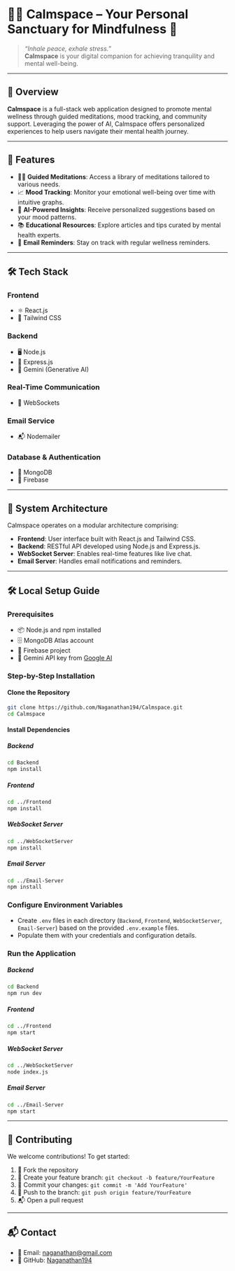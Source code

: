 # 🧘‍♀️ Calmspace – Your Personal Sanctuary for Mindfulness 🌿

> _“Inhale peace, exhale stress.”_  
> **Calmspace** is your digital companion for achieving tranquility and mental well-being.

---

## 🌟 Overview

**Calmspace** is a full-stack web application designed to promote mental wellness through guided meditations, mood tracking, and community support. Leveraging the power of AI, Calmspace offers personalized experiences to help users navigate their mental health journey.

---

## 🚀 Features

- 🧘‍♂️ **Guided Meditations**: Access a library of meditations tailored to various needs.  
- 📈 **Mood Tracking**: Monitor your emotional well-being over time with intuitive graphs.  
- 🧠 **AI-Powered Insights**: Receive personalized suggestions based on your mood patterns.  
- 📚 **Educational Resources**: Explore articles and tips curated by mental health experts.  
- 📧 **Email Reminders**: Stay on track with regular wellness reminders.  

---

## 🛠️ Tech Stack

### Frontend  
- ⚛️ React.js  
- 🎨 Tailwind CSS  

### Backend  
- 🖥️ Node.js  
- 🚀 Express.js  
- 🤖 Gemini (Generative AI)  

### Real-Time Communication  
- 🔌 WebSockets  

### Email Service  
- 📬 Nodemailer  

### Database & Authentication  
- 🍃 MongoDB  
- 🔐 Firebase  

---

## 🧩 System Architecture

Calmspace operates on a modular architecture comprising:

- **Frontend**: User interface built with React.js and Tailwind CSS.  
- **Backend**: RESTful API developed using Node.js and Express.js.  
- **WebSocket Server**: Enables real-time features like live chat.  
- **Email Server**: Handles email notifications and reminders.  

---

## 🛠️ Local Setup Guide

### Prerequisites

- 📦 Node.js and npm installed  
- 🗄️ MongoDB Atlas account  
- 🔐 Firebase project  
- 🔑 Gemini API key from [Google AI](https://ai.google.dev)  

### Step-by-Step Installation

#### Clone the Repository

```bash
git clone https://github.com/Naganathan194/Calmspace.git
cd Calmspace
```

#### Install Dependencies

##### Backend

```bash
cd Backend
npm install
```

##### Frontend

```bash
cd ../Frontend
npm install
```

##### WebSocket Server

```bash
cd ../WebSocketServer
npm install
```

##### Email Server

```bash
cd ../Email-Server
npm install
```

### Configure Environment Variables

- Create `.env` files in each directory (`Backend`, `Frontend`, `WebSocketServer`, `Email-Server`) based on the provided `.env.example` files.
- Populate them with your credentials and configuration details.

### Run the Application

##### Backend

```bash
cd Backend
npm run dev
```

##### Frontend

```bash
cd ../Frontend
npm start
```

##### WebSocket Server

```bash
cd ../WebSocketServer
node index.js
```

##### Email Server

```bash
cd ../Email-Server
npm start
```

---

## 🤝 Contributing

We welcome contributions! To get started:

1. 🍴 Fork the repository  
2. 🌿 Create your feature branch: `git checkout -b feature/YourFeature`  
3. 💬 Commit your changes: `git commit -m 'Add YourFeature'`  
4. 🚀 Push to the branch: `git push origin feature/YourFeature`  
5. 📬 Open a pull request  

---

## 📬 Contact

- 📧 Email: [naganathan@gmail.com](mailto:naganathan@gmail.com)  
- 🐙 GitHub: [Naganathan194](https://github.com/Naganathan194)  
